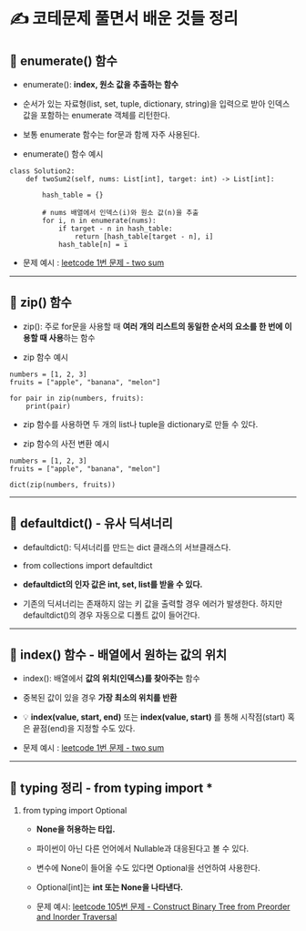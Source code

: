 # ✍️ 코테문제 풀면서 배운 것들 정리

## 📌 enumerate() 함수

- enumerate(): **index, 원소 값을 추출하는 함수**

- 순서가 있는 자료형(list, set, tuple, dictionary, string)을 입력으로 받아 인덱스 값을 포함하는 enumerate 객체를 리턴한다.

- 보통 enumerate 함수는 for문과 함께 자주 사용된다. 

- enumerate() 함수 예시
```
class Solution2:
    def twoSum2(self, nums: List[int], target: int) -> List[int]:

        hash_table = {}

        # nums 배열에서 인덱스(i)와 원소 값(n)을 추출
        for i, n in enumerate(nums):
            if target - n in hash_table:
                return [hash_table[target - n], i]
            hash_table[n] = i  
```

- 문제 예시 : [leetcode 1번 문제 - two sum](https://leetcode.com/problems/two-sum/)

---

## 📌 zip() 함수

- zip(): 주로 for문을 사용할 때 **여러 개의 리스트의 동일한 순서의 요소를 한 번에 이용할 때 사용**하는 함수

- zip 함수 예시
```
numbers = [1, 2, 3]
fruits = ["apple", "banana", "melon"]

for pair in zip(numbers, fruits):
    print(pair)
```

- zip 함수를 사용하면 두 개의 list나 tuple을 dictionary로 만들 수 있다.

- zip 함수의 사전 변환 예시
```
numbers = [1, 2, 3]
fruits = ["apple", "banana", "melon"]

dict(zip(numbers, fruits))
```

---

## 📌 defaultdict() - 유사 딕셔너리

- defaultdict(): 딕셔너리를 만드는 dict 클래스의 서브클래스다.

- from collections import defaultdict

- **defaultdict의 인자 값은 int, set, list를 받을 수 있다.**

- 기존의 딕셔너리는 존재하지 않는 키 값을 출력할 경우 에러가 발생한다. 하지만 defaultdict()의 경우 자동으로 디폴트 값이 들어간다.

---

## 📌 index() 함수 - 배열에서 원하는 값의 위치

- index(): 배열에서 **값의 위치(인덱스)를 찾아주는** 함수

- 중복된 값이 있을 경우 **가장 최소의 위치를 반환**

- 💡 **index(value, start, end)** 또는 **index(value, start)** 를 통해 시작점(start) 혹은 끝점(end)을 지정할 수도 있다.

- 문제 예시 : [leetcode 1번 문제 - two sum](https://leetcode.com/problems/two-sum/)

---

## 📌 typing 정리 - from typing import *

1. from typing import Optional

    - **None을 허용하는 타입.**

    - 파이썬이 아닌 다른 언어에서 Nullable과 대응된다고 볼 수 있다.
    
    - 변수에 None이 들어올 수도 있다면 Optional을 선언하여 사용한다.

    - Optional[int]는 **int 또는 None을 나타낸다.**

    - 문제 예시: [leetcode 105번 문제 - Construct Binary Tree from Preorder and Inorder Traversal](https://leetcode.com/problems/construct-binary-tree-from-preorder-and-inorder-traversal/)